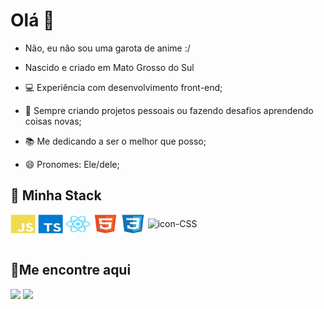 

<h1>Olá 👋 </h1>

 - Não, eu não sou uma garota de anime :/ 
 
 -  Nascido e criado em Mato Grosso do Sul

 - 💻 Experiência com desenvolvimento front-end;

 - 🔨 Sempre criando projetos pessoais ou fazendo desafios aprendendo coisas novas; 
 
 - 📚 Me dedicando a ser o melhor que posso;

 - 😄 Pronomes: Ele/dele;

<h2>🧰 Minha Stack</h2> 
<div style="display: inline_block">
  <img align="center" alt="icon-Js" height="30" width="40" src="https://raw.githubusercontent.com/devicons/devicon/master/icons/javascript/javascript-plain.svg">
  <img align="center" alt="icon-Ts" height="30" width="40" src="https://raw.githubusercontent.com/devicons/devicon/master/icons/typescript/typescript-plain.svg">
  <img align="center" alt="icon-React" height="30" width="40" src="https://raw.githubusercontent.com/devicons/devicon/master/icons/react/react-original.svg">
  <img align="center" alt="icon-HTML" height="30" width="40" src="https://raw.githubusercontent.com/devicons/devicon/master/icons/html5/html5-original.svg">
  <img align="center" alt="icon-CSS" height="30" width="40" src="https://raw.githubusercontent.com/devicons/devicon/master/icons/css3/css3-original.svg">
  <img align="center" alt="icon-CSS" height="30" width="40" src="https://cdn.jsdelivr.net/gh/devicons/devicon/icons/redux/redux-original.svg" />
</div>
<br>
<h2>🔗Me encontre aqui</h2>

<a href="https://dev.to/vitorjaum"><img src="https://img.shields.io/badge/dev.to-0A0A0A?style=for-the-badge&logo=dev.to&logoColor=white"></img></a>
<a href="https://www.linkedin.com/in/jo%C3%A3o-vitor-pinheiro-3b27bb19b/"><img src="https://img.shields.io/badge/LinkedIn-0077B5?style=for-the-badge&logo=linkedin&logoColor=white"></img></a>

<!--
**vitorjaum/vitorjaum** is a ✨ _special_ ✨ repository because its `README.md` (this file) appears on your GitHub profile.

Here are some ideas to get you started:

- 🔭 I’m currently working on ...
- 🌱 I’m currently learning ...
- 👯 I’m looking to collaborate on ...
- 🤔 I’m looking for help with ...
- 💬 Ask me about ...
- 📫 How to reach me: ...
- 😄 Pronouns: ...
- ⚡ Fun fact: ...
-->
